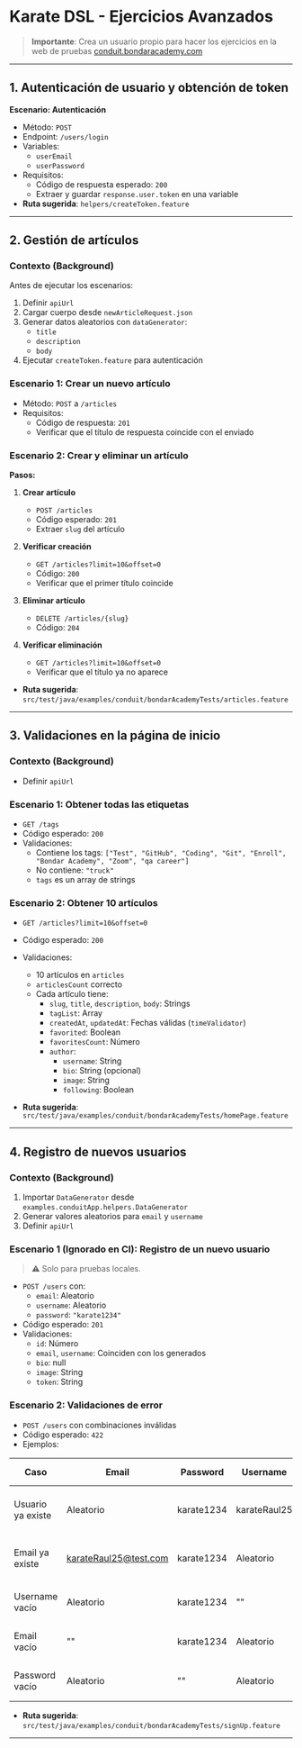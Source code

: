 #  Karate DSL - Ejercicios Avanzados

> **Importante**: Crea un usuario propio para hacer los ejercicios en la web de pruebas [conduit.bondaracademy.com](https://conduit.bondaracademy.com/)

---

## 1. Autenticación de usuario y obtención de token

**Escenario: Autenticación**

- Método: `POST`
- Endpoint: `/users/login`
- Variables:
  - `userEmail`
  - `userPassword`
- Requisitos:
  - Código de respuesta esperado: `200`
  - Extraer y guardar `response.user.token` en una variable
- **Ruta sugerida**: `helpers/createToken.feature`

---

## 2. Gestión de artículos

### Contexto (Background)

Antes de ejecutar los escenarios:

1. Definir `apiUrl`
2. Cargar cuerpo desde `newArticleRequest.json`
3. Generar datos aleatorios con `dataGenerator`:
   - `title`
   - `description`
   - `body`
4. Ejecutar `createToken.feature` para autenticación

### Escenario 1: Crear un nuevo artículo

- Método: `POST` a `/articles`
- Requisitos:
  - Código de respuesta: `201`
  - Verificar que el título de respuesta coincide con el enviado

### Escenario 2: Crear y eliminar un artículo

**Pasos:**

1. **Crear artículo**
   - `POST /articles`
   - Código esperado: `201`
   - Extraer `slug` del artículo

2. **Verificar creación**
   - `GET /articles?limit=10&offset=0`
   - Código: `200`
   - Verificar que el primer título coincide

3. **Eliminar artículo**
   - `DELETE /articles/{slug}`
   - Código: `204`

4. **Verificar eliminación**
   - `GET /articles?limit=10&offset=0`
   - Verificar que el título ya no aparece

- **Ruta sugerida**: `src/test/java/examples/conduit/bondarAcademyTests/articles.feature`

---

## 3. Validaciones en la página de inicio

### Contexto (Background)

- Definir `apiUrl`

### Escenario 1: Obtener todas las etiquetas

- `GET /tags`
- Código esperado: `200`
- Validaciones:
  - Contiene los tags: `["Test", "GitHub", "Coding", "Git", "Enroll", "Bondar Academy", "Zoom", "qa career"]`
  - No contiene: `"truck"`
  - `tags` es un array de strings

### Escenario 2: Obtener 10 artículos

- `GET /articles?limit=10&offset=0`
- Código esperado: `200`
- Validaciones:
  - 10 artículos en `articles`
  - `articlesCount` correcto
  - Cada artículo tiene:
    - `slug`, `title`, `description`, `body`: Strings
    - `tagList`: Array
    - `createdAt`, `updatedAt`: Fechas válidas (`timeValidator`)
    - `favorited`: Boolean
    - `favoritesCount`: Número
    - `author`: 
      - `username`: String
      - `bio`: String (opcional)
      - `image`: String
      - `following`: Boolean

- **Ruta sugerida**: `src/test/java/examples/conduit/bondarAcademyTests/homePage.feature`

---

## 4. Registro de nuevos usuarios

### Contexto (Background)

1. Importar `DataGenerator` desde `examples.conduitApp.helpers.DataGenerator`
2. Generar valores aleatorios para `email` y `username`
3. Definir `apiUrl`

### Escenario 1 (Ignorado en CI): Registro de un nuevo usuario

> ⚠️ Solo para pruebas locales.

- `POST /users` con:
  - `email`: Aleatorio
  - `username`: Aleatorio
  - `password`: `"karate1234"`
- Código esperado: `201`
- Validaciones:
  - `id`: Número
  - `email`, `username`: Coinciden con los generados
  - `bio`: null
  - `image`: String
  - `token`: String

### Escenario 2: Validaciones de error

- `POST /users` con combinaciones inválidas
- Código esperado: `422`
- Ejemplos:

| Caso               | Email                  | Password     | Username       | Respuesta esperada                                      |
|--------------------|------------------------|--------------|----------------|----------------------------------------------------------|
| Usuario ya existe  | Aleatorio              | karate1234   | karateRaul25   | `{"errors":{"username":["has already been taken"]}}`     |
| Email ya existe    | karateRaul25@test.com  | karate1234   | Aleatorio      | `{"errors":{"email":["has already been taken"]}}`        |
| Username vacío     | Aleatorio              | karate1234   | ""             | `{"errors":{"username":["can't be blank"]}}`             |
| Email vacío        | ""                     | karate1234   | Aleatorio      | `{"errors":{"email":["can't be blank"]}}`                |
| Password vacío     | Aleatorio              | ""           | Aleatorio      | `{"errors":{"password":["can't be blank"]}}`             |

- **Ruta sugerida**: `src/test/java/examples/conduit/bondarAcademyTests/signUp.feature`

---
